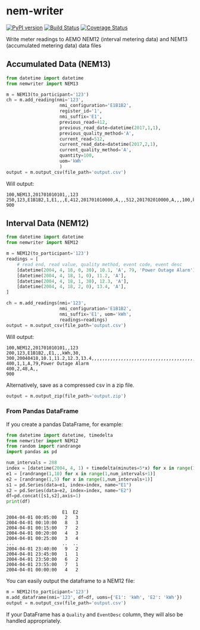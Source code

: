 # nem-writer

[![PyPI version](https://badge.fury.io/py/nemwriter.svg)](https://badge.fury.io/py/nemwriter) [![Build Status](https://travis-ci.org/aguinane/nem-writer.svg?branch=master)](https://travis-ci.org/aguinane/nem-writer) [![Coverage Status](https://coveralls.io/repos/github/aguinane/nem-writer/badge.svg?branch=master)](https://coveralls.io/github/aguinane/nem-writer?branch=master)

Write meter readings to AEMO NEM12 (interval metering data) and NEM13 (accumulated metering data) data files

## Accumulated Data (NEM13)

```python
from datetime import datetime
from nemwriter import NEM13

m = NEM13(to_participant='123')
ch = m.add_reading(nmi='123',
                    nmi_configuration='E1B1B2',
                    register_id='1',
                    nmi_suffix='E1',
                    previous_read=412,
                    previous_read_date=datetime(2017,1,1),
                    previous_quality_method='A',
                    current_read=512,
                    current_read_date=datetime(2017,2,1),
                    current_quality_method='A',
                    quantity=100,
                    uom='kWh'
                    )
output = m.output_csv(file_path='output.csv')
```

Will output:
```
100,NEM13,201701010101,,123
250,123,E1B1B2,1,E1,,,E,412,201701010000,A,,,512,201702010000,A,,,100,kWh,,,
900
```

## Interval Data (NEM12)

```python
from datetime import datetime
from nemwriter import NEM12

m = NEM12(to_participant='123')
readings = [
    # read end, read value, quality method, event code, event desc
    [datetime(2004, 4, 18, 0, 30), 10.1, 'A', 79, 'Power Outage Alarm'],
    [datetime(2004, 4, 18, 1, 0), 11.2, 'A'],
    [datetime(2004, 4, 18, 1, 30), 12.3, 'A'],
    [datetime(2004, 4, 18, 2, 0), 13.4, 'A'],
]

ch = m.add_readings(nmi='123',
                    nmi_configuration='E1B1B2',
                    nmi_suffix='E1', uom='kWh',
                    readings=readings)
output = m.output_csv(file_path='output.csv')
```

Will output:
```
100,NEM12,201701010101,,123
200,123,E1B1B2,,E1,,,kWh,30,
300,20040418,10.1,11.2,12.3,13.4,,,,,,,,,,,,,,,,,,,,,,,,,,,,,,,,,,,,,,,,,,,,,V,,,,
400,1,1,A,79,Power Outage Alarm
400,2,48,A,,
900

```

Alternatively, save as a compressed csv in a zip file.
```python
output = m.output_zip(file_path='output.zip')
```

### From Pandas DataFrame

If you create a pandas DataFrame, for example:

```python
from datetime import datetime, timedelta
from nemwriter import NEM12
from random import randrange
import pandas as pd

num_intervals = 288
index = [datetime(2004, 4, 1) + timedelta(minutes=5*x) for x in range(1,num_intervals+1)]
e1 = [randrange(1,10) for x in range(1,num_intervals+1)]
e2 = [randrange(1,5) for x in range(1,num_intervals+1)]
s1 = pd.Series(data=e1, index=index, name="E1")
s2 = pd.Series(data=e2, index=index, name="E2")
df=pd.concat([s1,s2],axis=1)
print(df)
```

```
                     E1  E2
2004-04-01 00:05:00   2   3
2004-04-01 00:10:00   8   3
2004-04-01 00:15:00   7   2
2004-04-01 00:20:00   4   3
2004-04-01 00:25:00   3   4
...                  ..  ..
2004-04-01 23:40:00   9   2
2004-04-01 23:45:00   1   1
2004-04-01 23:50:00   6   2
2004-04-01 23:55:00   7   1
2004-04-01 00:00:00   4   2
```

You can easily output the dataframe to a NEM12 file:
```python
m = NEM12(to_participant='123')
m.add_dataframe(nmi='123', df=df, uoms={'E1': 'kWh', 'E2': 'kWh'})
output = m.output_csv(file_path='output.csv')
```

If your DataFrame has a `Quality` and `EventDesc` column, they will also be handled appropriately.

